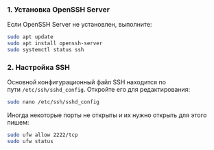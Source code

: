 ### 1. Установка OpenSSH Server

Если OpenSSH Server не установлен, выполните:
```bash
sudo apt update
sudo apt install openssh-server
sudo systemctl status ssh
```

### 2. Настройка SSH

Основной конфигурационный файл SSH находится по пути `/etc/ssh/sshd_config`. Откройте его для редактирования:
```bash
sudo nano /etc/ssh/sshd_config
```

Иногда некоторые порты не открыты и их нужно открыть для этого пишем:
```bash
sudo ufw allow 2222/tcp
sudo ufw status
```

